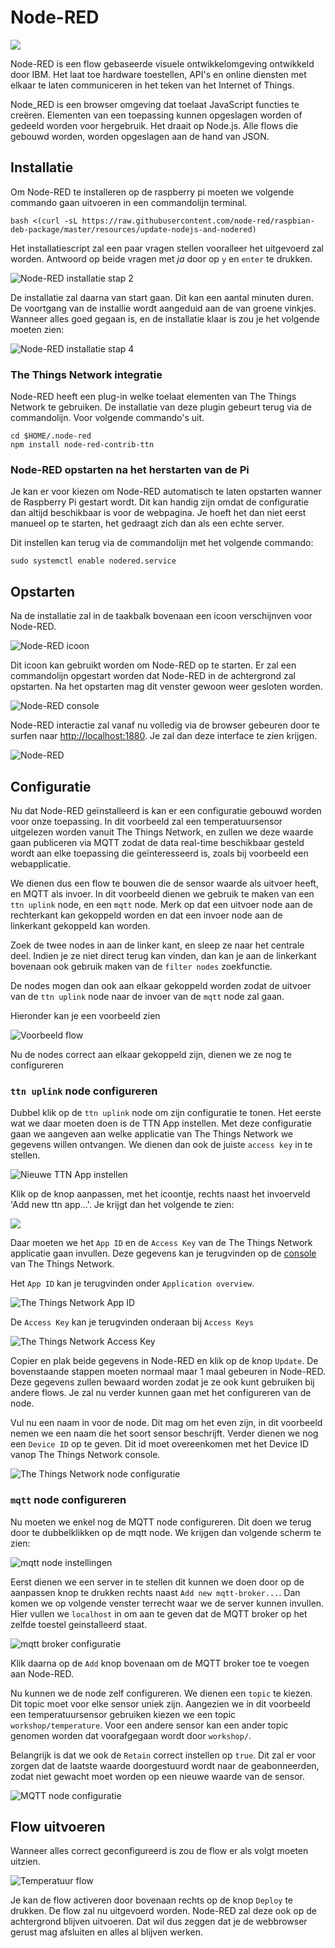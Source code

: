# Node-RED

![](./img/node-red-hero.png)

Node-RED is een flow gebaseerde visuele ontwikkelomgeving ontwikkeld door IBM. Het laat toe hardware toestellen, API's en online diensten met elkaar te laten communiceren in het teken van het Internet of Things.

Node_RED is een browser omgeving dat toelaat JavaScript functies te creëren. Elementen van een toepassing kunnen opgeslagen worden of gedeeld worden voor hergebruik. Het draait op Node.js. Alle flows die gebouwd worden, worden opgeslagen aan de hand van JSON.


## Installatie

<!-- [https://nodered.org/docs/hardware/raspberrypi](https://nodered.org/docs/hardware/raspberrypi) -->
Om Node-RED te installeren op de raspberry pi moeten we volgende commando gaan uitvoeren in een commandolijn terminal.

```
bash <(curl -sL https://raw.githubusercontent.com/node-red/raspbian-deb-package/master/resources/update-nodejs-and-nodered)
```
Het installatiescript zal een paar vragen stellen vooralleer het uitgevoerd zal worden. Antwoord op beide vragen met *ja* door op `y` en `enter` te drukken.

![Node-RED installatie stap 2](./img/node-red-installation-step2.png)

De installatie zal daarna van start gaan. Dit kan een aantal minuten duren. De voortgang van de installie wordt aangeduid aan de van groene vinkjes. Wanneer alles goed gegaan is, en de installatie klaar is zou je het volgende moeten zien:

![Node-RED installatie stap 4](./img/node-red-installation-step4.png)


### The Things Network integratie

Node-RED heeft een plug-in welke toelaat elementen van The Things Network te gebruiken. De installatie van deze plugin gebeurt terug via de commandolijn. Voor volgende commando's uit.

```
cd $HOME/.node-red
npm install node-red-contrib-ttn
```

### Node-RED opstarten na het herstarten van de Pi

Je kan er voor kiezen om Node-RED automatisch te laten opstarten wanner de Raspberry Pi gestart wordt. Dit kan handig zijn omdat de configuratie dan altijd beschikbaar is voor de webpagina. Je hoeft het dan niet eerst manueel op te starten, het gedraagt zich dan als een echte server.

Dit instellen kan terug via de commandolijn met het volgende commando:

```
sudo systemctl enable nodered.service
```

<!-- https://www.thethingsnetwork.org/docs/applications/nodered/quick-start.html -->

## Opstarten

Na de installatie zal in de taakbalk bovenaan een icoon verschijnven voor Node-RED.

![Node-RED icoon](./img/node-red-icon.png)

Dit icoon kan gebruikt worden om Node-RED op te starten. Er zal een commandolijn opgestart worden dat Node-RED in de achtergrond zal opstarten. Na het opstarten mag dit venster gewoon weer gesloten worden. 

![Node-RED console](./img/node-red-console.png)

Node-RED interactie zal vanaf nu volledig via de browser gebeuren door te surfen naar [http://localhost:1880](http://localhost:1880). Je zal dan deze interface te zien krijgen.

![Node-RED](./img/node-red.png)

## Configuratie

Nu dat Node-RED geïnstalleerd is kan er een configuratie gebouwd worden voor onze toepassing. In dit voorbeeld zal een temperatuursensor uitgelezen worden vanuit The Things Network, en zullen we deze waarde gaan publiceren via MQTT zodat de data real-time beschikbaar gesteld wordt aan elke toepassing die geïnteresseerd is, zoals bij voorbeeld een webapplicatie.

We dienen dus een flow te bouwen die de sensor waarde als uitvoer heeft, en MQTT als invoer. In dit voorbeeld dienen we gebruik te maken van een `ttn uplink` node, en een `mqtt` node. Merk op dat een uitvoer node aan de rechterkant kan gekoppeld worden en dat een invoer node aan de linkerkant gekoppeld kan worden.

Zoek de twee nodes in aan de linker kant, en sleep ze naar het centrale deel. Indien je ze niet direct terug kan vinden, dan kan je aan de linkerkant bovenaan ook gebruik maken van de `filter nodes` zoekfunctie.

De nodes mogen dan ook aan elkaar gekoppeld worden zodat de uitvoer van de `ttn uplink` node naar de invoer van de `mqtt` node zal gaan.

Hieronder kan je een voorbeeld zien

![Voorbeeld flow](./img/node-red-example.png)

Nu de nodes correct aan elkaar gekoppeld zijn, dienen we ze nog te configureren

### `ttn uplink` node configureren

Dubbel klik op de `ttn uplink` node om zijn configuratie te tonen. Het eerste wat we daar moeten doen is de TTN App instellen. Met deze configuratie gaan we aangeven aan welke applicatie van The Things Network we gegevens willen ontvangen. We dienen dan ook de juiste `access key` in te stellen.

![Nieuwe TTN App instellen](./img/new-ttn-app.png)

Klik op de knop aanpassen, met het icoontje, rechts naast het invoerveld 'Add new ttn app...'. Je krijgt dan het volgende te zien:

![](./img/ttn-configuration.png)

Daar moeten we het `App ID` en de `Access Key` van de The Things Network applicatie gaan invullen. Deze gegevens kan je terugvinden op de [console](https://console.thethingsnetork.org/applications) van The Things Network. 

Het `App ID` kan je terugvinden onder `Application overview`.

![The Things Network App ID](./img/ttn-app-id.png)

De `Access Key` kan je terugvinden onderaan bij `Access Keys`

![The Things Network Access Key](./img/ttn-access-key.png)

Copier en plak beide gegevens in Node-RED en klik op de knop `Update`. De bovenstaande stappen moeten normaal maar 1 maal gebeuren in Node-RED. Deze gegevens zullen bewaard worden zodat je ze ook kunt gebruiken bij andere flows. Je zal nu verder kunnen gaan met het configureren van de node.

Vul nu een naam in voor de node. Dit mag om het even zijn, in dit voorbeeld nemen we een naam die het soort sensor beschrijft. Verder dienen we nog een `Device ID` op te geven. Dit id moet overeenkomen met het Device ID vanop The Things Network console.

![The Things Network node configuratie](./img/ttn-node-configuration.png)

### `mqtt` node configureren

Nu moeten we enkel nog de MQTT node configureren. Dit doen we terug door te dubbelklikken op de mqtt node. We krijgen dan volgende scherm te zien:

![mqtt node instellingen](./img/new-mqtt-broker.png)

Eerst dienen we een server in te stellen dit kunnen we doen door op de aanpassen knop te drukken rechts naast `Add new mqtt-broker...`. Dan komen we op volgende venster terrecht waar we de server kunnen invullen. Hier vullen we `localhost` in om aan te geven dat de MQTT broker op het zelfde toestel geinstalleerd staat.

![mqtt broker configuratie](./img/mqtt-broker-configuration.png)

Klik daarna op de `Add` knop bovenaan om de MQTT broker toe te voegen aan Node-RED.

Nu kunnen we de node zelf configureren. We dienen een `topic` te kiezen. Dit topic moet voor elke sensor uniek zijn. Aangezien we in dit voorbeeld een temperatuursensor gebruiken kiezen we een topic `workshop/temperature`. Voor een andere sensor kan een ander topic genomen worden dat voorafgegaan wordt door `workshop/`.

Belangrijk is dat we ook de `Retain` correct instellen op `true`. Dit zal er voor zorgen dat de laatste waarde doorgestuurd wordt naar de geabonneerden, zodat niet gewacht moet worden op een nieuwe waarde van de sensor. 

![MQTT node configuratie](./img/mqtt-node-configuration.png)

## Flow uitvoeren

Wanneer alles correct geconfigureerd is zou de flow er als volgt moeten uitzien.

![Temperatuur flow](./img/node-red-configuration-ready.png)

Je kan de flow activeren door bovenaan rechts op de knop `Deploy` te drukken. De flow zal nu uitgevoerd worden. Node-RED zal deze ook op de achtergrond blijven uitvoeren. Dat wil dus zeggen dat je de webbrowser gerust mag afsluiten en alles al blijven werken. 